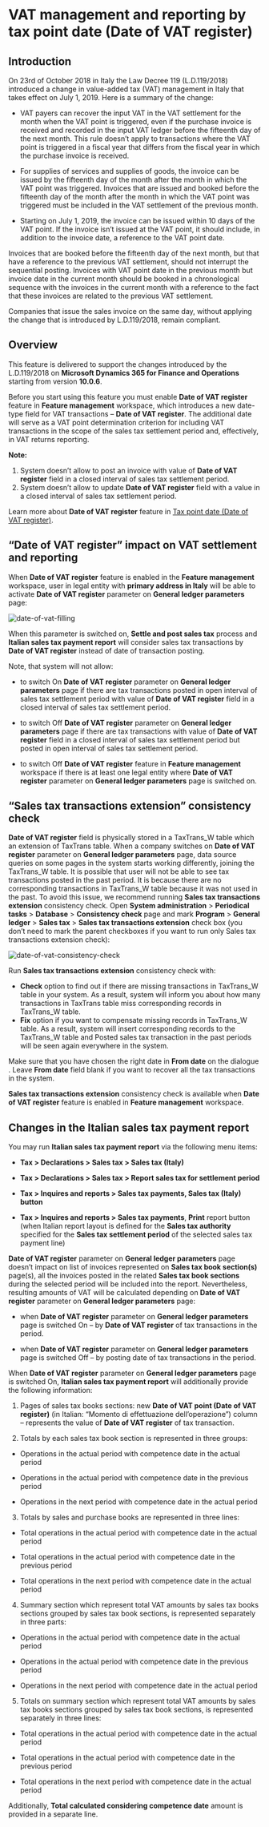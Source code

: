 # VAT management and reporting by tax point date (Date of VAT register)

## Introduction

On 23rd of October 2018 in Italy the Law Decree 119 (L.D.119/2018) introduced a change in value-added tax (VAT) management in Italy that takes effect on July 1, 2019. Here is a summary of the change:

-	VAT payers can recover the input VAT in the VAT settlement for the month when the VAT point is triggered, even if the purchase invoice is received and recorded in the input VAT ledger before the fifteenth day of the next month. This rule doesn’t apply to transactions where the VAT point is triggered in a fiscal year that differs from the fiscal year in which the purchase invoice is received.

-	For supplies of services and supplies of goods, the invoice can be issued by the fifteenth day of the month after the month in which the VAT point was triggered. Invoices that are issued and booked before the fifteenth day of the month after the month in which the VAT point was triggered must be included in the VAT settlement of the previous month.

-	Starting on July 1, 2019, the invoice can be issued within 10 days of the VAT point. If the invoice isn’t issued at the VAT point, it should include, in addition to the invoice date, a reference to the VAT point date.

Invoices that are booked before the fifteenth day of the next month, but that have a reference to the previous VAT settlement, should not interrupt the sequential posting. Invoices with VAT point date in the previous month but invoice date in the current month should be booked in a chronological sequence with the invoices in the current month  with a reference to the fact that these invoices are related to the previous VAT settlement.

Companies that issue the sales invoice on the same day, without applying the change that is introduced by L.D.119/2018, remain compliant.

## Overview

This feature is delivered to support the changes introduced by the L.D.119/2018 on **Microsoft Dynamics 365 for Finance and Operations** starting from version **10.0.6**.

Before you start using this feature you must enable **Date of VAT register** feature in **Feature management** workspace, which introduces a new date-type field for VAT transactions – **Date of VAT register**. The additional date will serve as a VAT point determination criterion for including VAT transactions in the scope of the sales tax settlement period and, effectively, in VAT returns reporting.

**Note:**

1.	System doesn’t allow to post an invoice with value of **Date of VAT register** field in a closed interval of sales tax settlement period. 
2.	System doesn’t allow to update **Date of VAT register** field with a value in a closed interval of sales tax settlement period.

Learn more about **Date of VAT register** feature in [Tax point date (Date of VAT register)](../emea-tax-point-date.md).

## “Date of VAT register” impact on VAT settlement and reporting

When **Date of VAT register** feature is enabled in the **Feature management** workspace, user in legal entity with **primary address in Italy** will be able to activate **Date of VAT register** parameter on **General ledger parameters** page:

![date-of-vat-filling](./media/date-of-vat-gl-parameter.png)

When this parameter is switched on, **Settle and post sales tax** process and **Italian sales tax payment report** will consider sales tax transactions by **Date of VAT register** instead of date of transaction posting.

Note, that system will not allow:

-	to switch On **Date of VAT register** parameter on **General ledger parameters** page if there are tax transactions posted in open interval of sales tax settlement period with value of **Date of VAT register** field in a closed interval of sales tax settlement period.

-	to switch Off **Date of VAT register** parameter on **General ledger parameters** page if there are tax transactions with value of **Date of VAT register** field in a closed interval of sales tax settlement period but posted in open interval of sales tax settlement period.

-	to switch Off **Date of VAT register** feature in **Feature management** workspace if there is at least one legal entity where **Date of VAT register** parameter on **General ledger parameters** page is switched on.

## “Sales tax transactions extension” consistency check

**Date of VAT register** field is physically stored in a TaxTrans_W table which an extension of TaxTrans table. When a company switches on **Date of VAT register** parameter on **General ledger parameters** page, data source queries on some pages in the system starts working differently, joining the TaxTrans_W table. It is possible that user will not be able to see tax transactions posted in the past period. It is because there are no corresponding transactions in TaxTrans_W table because it was not used in the past.
To avoid this issue, we recommend running **Sales tax transactions extension** consistency check. Open **System administration** > **Periodical tasks** > **Database** > **Consistency check** page and mark **Program** > **General ledger** > **Sales tax** > **Sales tax transactions extension** check box (you don’t need to mark the parent checkboxes if you want to run only Sales tax transactions extension check):

![date-of-vat-consistency-check](./media/date-of-vat-consistency-check.png)

Run **Sales tax transactions extension** consistency check with:
-	**Check** option to find out if there are missing transactions in TaxTrans_W table in your system. As a result, system will inform you about how many transactions in TaxTrans table miss corresponding records in TaxTrans_W table.
-	**Fix** option if you want to compensate missing records in TaxTrans_W table. As a result, system will insert corresponding records to the TaxTrans_W table and Posted sales tax transaction in the past periods will be seen again everywhere in the system. 

Make sure that you have chosen the right date in **From date** on the dialogue . Leave **From date** field blank if you want to recover all the tax transactions in the system.

**Sales tax transactions extension** consistency check is available when **Date of VAT register** feature is enabled in **Feature management** workspace.

## Changes in the Italian sales tax payment report

You may run **Italian sales tax payment report** via the following menu items:

-	**Tax > Declarations > Sales tax > Sales tax (Italy)**

- **Tax > Declarations > Sales tax > Report sales tax for settlement period**

- **Tax > Inquires and reports > Sales tax payments, Sales tax (Italy) button**

-	**Tax > Inquires and reports > Sales tax payments**, **Print** report button (when Italian report layout is defined for the **Sales tax authority** specified for the **Sales tax settlement period** of the selected sales tax payment line)

**Date of VAT register** parameter on **General ledger parameters** page doesn’t impact on list of invoices represented on **Sales tax book section(s)** page(s), all the invoices posted in the related **Sales tax book sections** during the selected period will be included into the report. Nevertheless, resulting amounts of VAT will be calculated depending on **Date of VAT register** parameter on **General ledger parameters** page:

-	when **Date of VAT register** parameter on **General ledger parameters** page is switched On – by **Date of VAT register** of tax transactions in the period.

-	when **Date of VAT register** parameter on **General ledger parameters** page is switched Off – by posting date of tax transactions in the period.

When **Date of VAT register** parameter on **General ledger parameters** page is switched On, **Italian sales tax payment report** will additionally provide the following information:

1.	Pages of sales tax books sections: new **Date of VAT point (Date of VAT register)** (in Italian: “Momento di effettuazione dell’operazione”) column – represents the value of **Date of VAT register** of tax transaction.

2.	Totals by each sales tax book section is represented in three groups:

-	Operations in the actual period with competence date in the actual period

-	Operations in the actual period with competence date in the previous period

-	Operations in the next period with competence date in the actual period

3.	Totals by sales and purchase books are represented in three lines: 

-	Total operations in the actual period with competence date in the actual period

-	Total operations in the actual period with competence date in the previous period

-	Total operations in the next period with competence date in the actual period

4.	Summary section which represent total VAT amounts by sales tax books sections grouped by sales tax book sections, is represented separately in three parts:

-	Operations in the actual period with competence date in the actual period

-	Operations in the actual period with competence date in the previous period

-	Operations in the next period with competence date in the actual period

5.	Totals on summary section which represent total VAT amounts by sales tax books sections grouped by sales tax book sections, is represented separately in three lines:

-	Total operations in the actual period with competence date in the actual period

-	Total operations in the actual period with competence date in the previous period

-	Total operations in the next period with competence date in the actual period

Additionally, **Total calculated considering competence date** amount is provided in a separate line.

